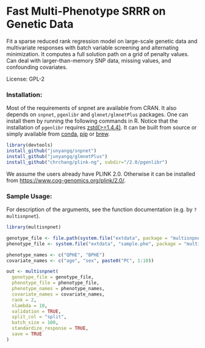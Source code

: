 # Fast Multi-Phenotype SRRR on Genetic Data

Fit a sparse reduced rank regression model on large-scale genetic data and multivariate responses with batch variable screening and alternating minimization. It computes a full solution path on a grid of penalty values. Can deal with larger-than-memory SNP data, missing values, and confounding covariates.

License: GPL-2

### Installation:
Most of the requirements of snpnet are available from CRAN. It also depends on `snpnet`, `pgenlibr` and `glmnet/glmnetPlus` packages. One can install them by running the following commands in R. Notice that the installation of `pgenlibr` requires [zstd(>=1.4.4)](https://github.com/facebook/zstd). It can be built from source or simply available from [conda](https://anaconda.org/conda-forge/zstd), [pip](https://pypi.org/project/zstd/) or [brew](https://formulae.brew.sh/formula/zstd).

```r
library(devtools)
install_github("junyangq/snpnet")
install_github("junyangq/glmnetPlus")
install_github("chrchang/plink-ng", subdir="/2.0/pgenlibr")
```
We assume the users already have PLINK 2.0. Otherwise it can be installed from https://www.cog-genomics.org/plink/2.0/.

### Sample Usage:

For description of the arguments, see the function documentation (e.g. by `?multisnpnet`).

```r
library(multisnpnet)

genotype_file <- file.path(system.file("extdata", package = "multisnpnet"), "sample")
phenotype_file <- system.file("extdata", "sample.phe", package = "multisnpnet")

phenotype_names <- c("QPHE", "BPHE")
covariate_names <- c("age", "sex", paste0("PC", 1:10))

out <- multisnpnet(
  genotype_file = genotype_file, 
  phenotype_file = phenotype_file, 
  phenotype_names = phenotype_names, 
  covariate_names = covariate_names, 
  rank = 2, 
  nlambda = 10, 
  validation = TRUE,
  split_col = "split",
  batch_size = 100, 
  standardize_response = TRUE, 
  save = TRUE
)
```
